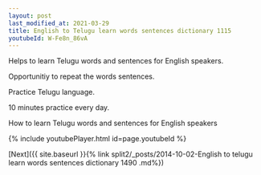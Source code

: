 ```yaml
---
layout: post
last_modified_at: 2021-03-29
title: English to Telugu learn words sentences dictionary 1115 
youtubeId: W-Fe8n_86vA
---
```

 
 
Helps to learn Telugu words and sentences for English speakers.

Opportunitiy to repeat the words sentences. 

Practice Telugu language. 
 
10 minutes practice every day. 
 
How to learn Telugu words and sentences for English speakers 
 
{% include youtubePlayer.html id=page.youtubeId %}
 
 
[Next]({{ site.baseurl }}{% link  split2/_posts/2014-10-02-English to telugu learn words sentences dictionary 1490 .md%})
 
